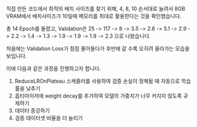 직접 만든 코드에서 최적의 배치 사이즈를 찾기 위해, 4, 8, 10 순서대로 늘려서 8GB VRAM에서 배치사이즈가 10일때 메모리를 최대로 활용한다는 것을 확인했습니다.

총 14 Epoch를 돌렸고, Validation은 25 -> 117 -> 8 -> 3.5 -> 2.6 -> 5.1 -> 2.9 -> 2.2 -> 1.4 -> 1.3 -> 1.9 -> 1.9 -> 1.9 -> 2.3 으로 나왔습니다.

처음에는 Validation Loss가 점점 줄어들다가 후반에 갈 수록 오히려 올라가는 모습을 보입니다.

이에 다음과 같은 과정을 진행하고자 합니다.

1. ReduceLROnPlateau 스케줄러를 사용하여 검증 손실이 정체될 때 자동으로 학습률을 낮추기
2. 옵티마이저에 weight decay를 추가하여 모델의 가중치가 너무 커지지 않도록 규제하기
3. 데이터 증강하기
4. 검증 데이터셋 비율을 더 늘리기
